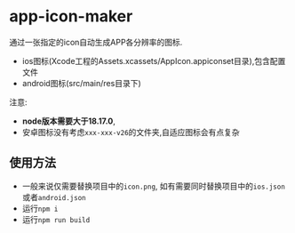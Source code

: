 # app-icon-maker

通过一张指定的icon自动生成APP各分辨率的图标.
- ios图标(Xcode工程的Assets.xcassets/AppIcon.appiconset目录),包含配置文件
- android图标(src/main/res目录下)

注意: 
- **node版本需要大于18.17.0**, 
- 安卓图标没有考虑`xxx-xxx-v26`的文件夹,自适应图标会有点复杂


## 使用方法

- 一般来说仅需要替换项目中的`icon.png`, 如有需要同时替换项目中的`ios.json`或者`android.json`
- 运行`npm i`
- 运行`npm run build`
